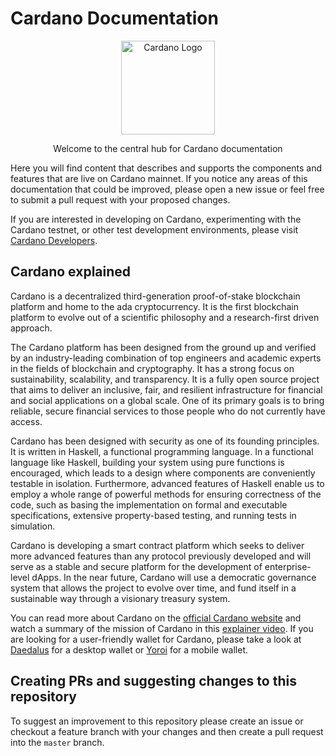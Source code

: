 # Cardano Documentation

<p align="center">
  <img width='150px' src="https://ucarecdn.com/6a470caf-060b-4c44-982e-f9bde302ed6e/CardanoRGB_LogoStackBlue.png" alt='Cardano Logo' />
</p>

 <p align="center">
    Welcome to the central hub for Cardano documentation
    <br />
     </p>

Here you will find content
that describes and supports the components and features that are live on Cardano
mainnet. If you notice any areas of this documentation that could be improved,
please open a new issue or feel free to submit a pull request with your
proposed changes.

If you are interested in developing on Cardano, experimenting with the Cardano
testnet, or other test development environments, please visit
[Cardano Developers](https://developers.cardano.org/).

## Cardano explained

Cardano is a decentralized third-generation proof-of-stake blockchain platform
and home to the ada cryptocurrency. It is the first blockchain platform to
evolve out of a scientific philosophy and a research-first driven approach.

The Cardano platform has been designed from the ground up and verified by an
industry-leading combination of top engineers and academic experts in the fields
of blockchain and cryptography. It has a strong focus on sustainability,
scalability, and transparency. It is a fully open source project that aims to
deliver an inclusive, fair, and resilient infrastructure for financial and
social applications on a global scale. One of its primary goals is to bring
reliable, secure financial services to those people who do not currently have
access.

Cardano has been designed with security as one of its founding principles. It is
written in Haskell, a functional programming language. In a functional language
like Haskell, building your system using pure functions is encouraged, which
leads to a design where components are conveniently testable in isolation.
Furthermore, advanced features of Haskell enable us to employ a whole range of
powerful methods for ensuring correctness of the code, such as basing the
implementation on formal and executable specifications, extensive property-based
testing, and running tests in simulation.

Cardano is developing a smart contract platform which seeks to deliver more
advanced features than any protocol previously developed and will serve as a
stable and secure platform for the development of enterprise-level dApps. In the
near future, Cardano will use a democratic governance system that allows the
project to evolve over time, and fund itself in a sustainable way through a
visionary treasury system.

You can read more about Cardano on the
[official Cardano website](http://cardano.org/) and watch a summary of the
mission of Cardano in this
[explainer video](https://www.youtube.com/watch?v=l_Nv0-PVrnM). If you are
looking for a user-friendly wallet for Cardano, please take a look at
[Daedalus](https://daedaluswallet.io) for a desktop wallet or
[Yoroi](https://yoroi-wallet.com) for a mobile wallet.

## Creating PRs and suggesting changes to this repository

To suggest an improvement to this repository please create
an issue or checkout a feature branch with your changes and then create a
pull request into the `master` branch.
